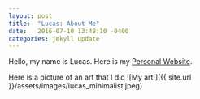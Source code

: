 ```yaml
---
layout: post
title:  "Lucas: About Me"
date:   2016-07-10 13:48:10 -0400
categories: jekyll update
---
```

Hello, my name is Lucas. 
Here is my [Personal Website][personal-website].

Here is a picture of an art that I did
![My art!]({{ site.url }}/assets/images/lucas_minimalist.jpeg)


[personal-website]: http://www4.ncsu.edu/~lrrumney/


